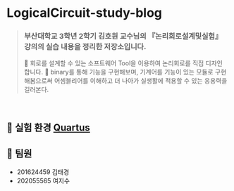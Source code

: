 # LogicalCircuit-study-blog
> ### 부산대학교 3학년 2학기 김호원 교수님의 『논리회로설계및실험』 강의의 실습 내용을 정리한 저장소입니다.
> 📌 회로를 설계할 수 있는 소프트웨어 Tool을 이용하여 논리회로를 직접 디자인 합니다.
> 📌 binary를 통해 기능을 구현해보며, 기계어를 기능이 있는 모듈로 구현해봄으로써 어셈블리어를 이해하고 더 나아가 실생활에 적용할 수 있는 응용력을 길러본다.

<br>

##  📌 실험 환경  [Quartus](https://www.intel.com/content/www/us/en/products/details/fpga/development-tools/quartus-prime.html)


## 📌 팀원
- 201624459 김태경
- 202055565 여지수
